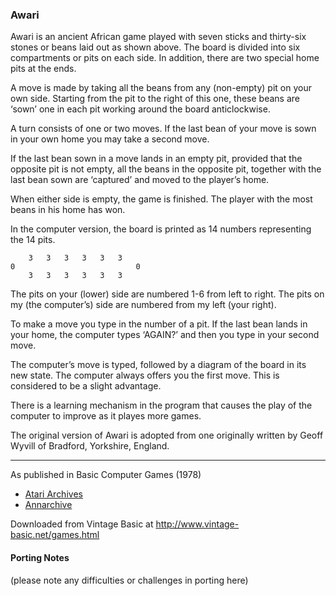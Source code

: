 ### Awari

Awari is an ancient African game played with seven sticks and thirty-six stones or beans laid out as shown above. The board is divided into six compartments or pits on each side. In addition, there are two special home pits at the ends.

A move is made by taking all the beans from any (non-empty) pit on your own side. Starting from the pit to the right of this one, these beans are ‘sown’ one in each pit working around the board anticlockwise.

A turn consists of one or two moves. If the last bean of your move is sown in your own home you may take a second move.

If the last bean sown in a move lands in an empty pit, provided that the opposite pit is not empty, all the beans in the opposite pit, together with the last bean sown are ‘captured’ and moved to the player’s home.

When either side is empty, the game is finished. The player with the most beans in his home has won.

In the computer version, the board is printed as 14 numbers representing the 14 pits.

```
    3   3   3   3   3   3
0                           0
    3   3   3   3   3   3
```

The pits on your (lower) side are numbered 1-6 from left to right. The pits on my (the computer’s) side are numbered from my left (your right).

To make a move you type in the number of a pit. If the last bean lands in your home, the computer types ‘AGAIN?’ and then you type in your second move.

The computer’s move is typed, followed by a diagram of the board in its new state. The computer always offers you the first move. This is considered to be a slight advantage.

There is a learning mechanism in the program that causes the play of the computer to improve as it playes more games.

The original version of Awari is adopted from one originally written by Geoff Wyvill of Bradford, Yorkshire, England.

---

As published in Basic Computer Games (1978)
- [Atari Archives](https://www.atariarchives.org/basicgames/showpage.php?page=6)
- [Annarchive](https://annarchive.com/files/Basic_Computer_Games_Microcomputer_Edition.pdf#page=21)

Downloaded from Vintage Basic at
http://www.vintage-basic.net/games.html

#### Porting Notes

(please note any difficulties or challenges in porting here)

